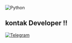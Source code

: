 ![Python](https://telegra.ph/file/caeb5fdffef27acd787da.jpg)

## kontak Developer !!
[![Telegram](https://img.shields.io/badge/telegram-1b77FF.svg?style=for-the-badge&logo=telegram)](t.me/rautama)
